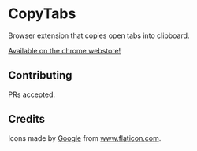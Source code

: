 # CopyTabs

Browser extension that copies open tabs into clipboard.  
  
[Available on the chrome webstore!](https://chrome.google.com/webstore/detail/copytabs/cfmgdnjfeffghlfaffnfgohhpdnibong?hl=en-GB)  

## Contributing

PRs accepted.

## Credits

<div>Icons made by <a href="https://www.flaticon.com/authors/google" title="Google">Google</a> from <a href="https://www.flaticon.com/" title="Flaticon">www.flaticon.com</a>.</div>
